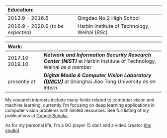 |**Education:** | |
| :-------------  | :------------- |
|2013.9 - 2016.6 | Qingdao No.2 High School |
|2016.9 - 2020.6 (*to be expected*) | Harbin Institute of Technology, Weihai (*BSc*) |

| **Work:** | |
| :-------------  | :------------- |
|2017.10 - 2019.10 | ***Network and Information Security Research Center (NIST)*** at Harbin Institute of Technology, Weihai *as a member*|
|presently at | ***Digital Media & Computer Vision Laboratory ([DMCV](http://dmcv.sjtu.edu.cn/))*** at Shanghai Jiao Tong University *as an intern*|

My research interests include many fields related to computer vision and machine learning, currently I'm focusing on deep learning applications in computer vision problems with limited resources. See full listing of my publications at [Google Scholar](https://scholar.google.com/citations?user=WFoZVjEAAAAJ).

As for my personal life, I'm a GO player (5 dan) and a video creator ([my studio](http://www.xianstudio.cn)).

